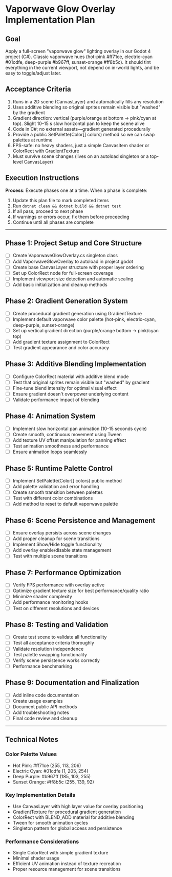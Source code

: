 # Vaporwave Glow Overlay Implementation Plan

## Goal
Apply a full-screen "vaporwave glow" lighting overlay in our Godot 4 project (C#). Classic vaporwave hues (hot-pink #ff71ce, electric-cyan #01cdfe, deep-purple #b967ff, sunset-orange #ff8b5c). It should tint everything in the current viewport, not depend on in-world lights, and be easy to toggle/adjust later.

## Acceptance Criteria
1. Runs in a 2D scene (CanvasLayer) and automatically fills any resolution
2. Uses additive blending so original sprites remain visible but "washed" by the gradient
3. Gradient direction: vertical (purple/orange at bottom → pink/cyan at top). Slight 10–15 s slow horizontal pan to keep the scene alive
4. Code in C#; no external assets—gradient generated procedurally
5. Provide a public SetPalette(Color[] colors) method so we can swap palettes at runtime
6. FPS-safe: no heavy shaders, just a simple CanvasItem shader or ColorRect with GradientTexture
7. Must survive scene changes (lives on an autoload singleton or a top-level CanvasLayer)

## Execution Instructions

**Process**: Execute phases one at a time. When a phase is complete:

1. Update this plan file to mark completed items
2. Run `dotnet clean && dotnet build && dotnet test`
3. If all pass, proceed to next phase
4. If warnings or errors occur, fix them before proceeding
5. Continue until all phases are complete

---

## Phase 1: Project Setup and Core Structure
- [ ] Create VaporwaveGlowOverlay.cs singleton class
- [ ] Add VaporwaveGlowOverlay to autoload in project.godot
- [ ] Create base CanvasLayer structure with proper layer ordering
- [ ] Set up ColorRect node for full-screen coverage
- [ ] Implement viewport size detection and automatic scaling
- [ ] Add basic initialization and cleanup methods

## Phase 2: Gradient Generation System
- [ ] Create procedural gradient generation using GradientTexture
- [ ] Implement default vaporwave color palette (hot-pink, electric-cyan, deep-purple, sunset-orange)
- [ ] Set up vertical gradient direction (purple/orange bottom → pink/cyan top)
- [ ] Add gradient texture assignment to ColorRect
- [ ] Test gradient appearance and color accuracy

## Phase 3: Additive Blending Implementation
- [ ] Configure ColorRect material with additive blend mode
- [ ] Test that original sprites remain visible but "washed" by gradient
- [ ] Fine-tune blend intensity for optimal visual effect
- [ ] Ensure gradient doesn't overpower underlying content
- [ ] Validate performance impact of blending

## Phase 4: Animation System
- [ ] Implement slow horizontal pan animation (10-15 seconds cycle)
- [ ] Create smooth, continuous movement using Tween
- [ ] Add texture UV offset manipulation for panning effect
- [ ] Test animation smoothness and performance
- [ ] Ensure animation loops seamlessly

## Phase 5: Runtime Palette Control
- [ ] Implement SetPalette(Color[] colors) public method
- [ ] Add palette validation and error handling
- [ ] Create smooth transition between palettes
- [ ] Test with different color combinations
- [ ] Add method to reset to default vaporwave palette

## Phase 6: Scene Persistence and Management
- [ ] Ensure overlay persists across scene changes
- [ ] Add proper cleanup for scene transitions
- [ ] Implement Show/Hide toggle functionality
- [ ] Add overlay enable/disable state management
- [ ] Test with multiple scene transitions

## Phase 7: Performance Optimization
- [ ] Verify FPS performance with overlay active
- [ ] Optimize gradient texture size for best performance/quality ratio
- [ ] Minimize shader complexity
- [ ] Add performance monitoring hooks
- [ ] Test on different resolutions and devices

## Phase 8: Testing and Validation
- [ ] Create test scene to validate all functionality
- [ ] Test all acceptance criteria thoroughly
- [ ] Validate resolution independence
- [ ] Test palette swapping functionality
- [ ] Verify scene persistence works correctly
- [ ] Performance benchmarking

## Phase 9: Documentation and Finalization
- [ ] Add inline code documentation
- [ ] Create usage examples
- [ ] Document public API methods
- [ ] Add troubleshooting notes
- [ ] Final code review and cleanup

---

## Technical Notes

### Color Palette Values
- Hot Pink: #ff71ce (255, 113, 206)
- Electric Cyan: #01cdfe (1, 205, 254)
- Deep Purple: #b967ff (185, 103, 255)
- Sunset Orange: #ff8b5c (255, 139, 92)

### Key Implementation Details
- Use CanvasLayer with high layer value for overlay positioning
- GradientTexture for procedural gradient generation
- ColorRect with BLEND_ADD material for additive blending
- Tween for smooth animation cycles
- Singleton pattern for global access and persistence

### Performance Considerations
- Single ColorRect with simple gradient texture
- Minimal shader usage
- Efficient UV animation instead of texture recreation
- Proper resource management for scene transitions
